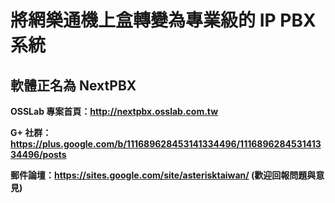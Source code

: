 # 將網樂通機上盒轉變為專業級的 IP PBX 系統 #
## 軟體正名為 NextPBX ##
**OSSLab 專案首頁：http://nextpbx.osslab.com.tw**

**G+ 社群：https://plus.google.com/b/111689628453141334496/111689628453141334496/posts**

**郵件論壇：https://sites.google.com/site/asterisktaiwan/ (歡迎回報問題與意見)**

